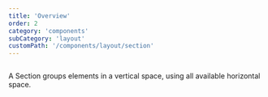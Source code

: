 ```yaml
---
title: 'Overview'
order: 2
category: 'components'
subCategory: 'layout'
customPath: '/components/layout/section'
---
```


<div class="if text layout columns left">
<div class="if text body">

A Section groups elements in a vertical space, using all available horizontal space.

</div>
</div>
